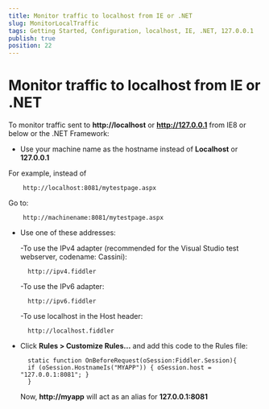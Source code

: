 ```yaml
---
title: Monitor traffic to localhost from IE or .NET
slug: MonitorLocalTraffic
tags: Getting Started, Configuration, localhost, IE, .NET, 127.0.0.1
publish: true
position: 22
---
```


Monitor traffic to localhost from IE or .NET
============================================

To monitor traffic sent to **http://localhost** or **http://127.0.0.1** from IE8 or below or the .NET Framework:

+ Use your machine name as the hostname instead of **Localhost** or **127.0.0.1**

 For example, instead of 
	
		http://localhost:8081/mytestpage.aspx
 
 Go to: 
 
		http://machinename:8081/mytestpage.aspx

+ Use one of these addresses:

  -To use the IPv4 adapter (recommended for the Visual Studio test webserver, codename: Cassini): 

		http://ipv4.fiddler

  -To use the IPv6 adapter:

		http://ipv6.fiddler

  -To use localhost in the Host header:

		http://localhost.fiddler

+ Click **Rules > Customize Rules...** and add this code to the Rules file:

		static function OnBeforeRequest(oSession:Fiddler.Session){
		if (oSession.HostnameIs("MYAPP")) { oSession.host = "127.0.0.1:8081"; }
		}

  Now, **http://myapp** will act as an alias for **127.0.0.1:8081**

